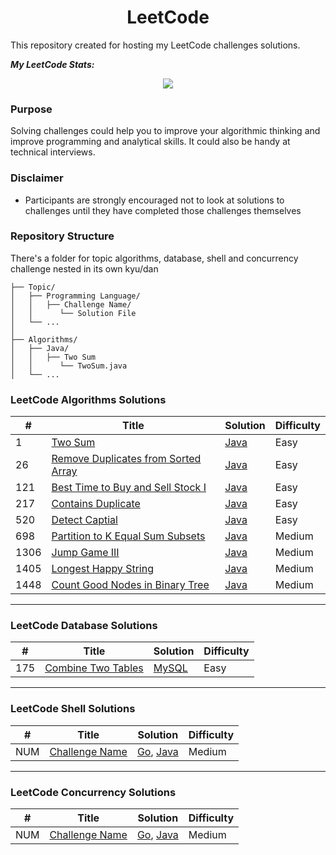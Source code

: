<h1 align="center"> LeetCode </h1>

 This repository created for hosting my LeetCode challenges solutions.
 
  ***My LeetCode Stats:***
  
 <div align="center"><a href="https://leetcode.com/razlevio/"><img src="https://leetcode-stats.vercel.app/api?username=razlevio&theme=Dark"></a></div>
 
 ### Purpose

Solving challenges could help you to improve your algorithmic thinking and improve programming and analytical skills. It could also be handy at technical interviews.

### Disclaimer

- Participants are strongly encouraged not to look at solutions to challenges until they have completed those challenges themselves

### Repository Structure

There's a folder for topic algorithms, database, shell and concurrency challenge nested in its own kyu/dan

```ascii
├── Topic/
│   ├── Programming Language/
│   │   ├── Challenge Name/
│   │      └── Solution File
│   └── ...
│
├── Algorithms/
│   ├── Java/
│   │   ├── Two Sum
│   │      └── TwoSum.java
│   └── ...
```

### LeetCode Algorithms Solutions

| # | Title | Solution | Difficulty |
|---| ----- | -------- | ---------- |
|1|[Two Sum](https://leetcode.com/problems/two-sum/)|[Java](./Algorithms/Java/Two-Sum/TwoSum.java)|Easy|
|26|[Remove Duplicates from Sorted Array](https://leetcode.com/problems/remove-duplicates-from-sorted-array/)|[Java](./Algorithms/Java/Remove-Duplicates-From-Sorted-Array/RemoveDuplicates.java)|Easy|
|121|[Best Time to Buy and Sell Stock I](https://leetcode.com/problems/best-time-to-buy-and-sell-stock/)|[Java](./Algorithms/Java/Best-Time-to-Buy-and-Sell-Stock-I/BuySellStockI.java)|Easy|
|217|[Contains Duplicate](https://leetcode.com/problems/contains-duplicate/) | [Java](./Algorithms/Java/Contains-Duplicate/ContainsDuplicate.java)|Easy|
|520|[Detect Captial](https://leetcode.com/problems/detect-capital/)|[Java](./Algorithms/Java/Detect-Capital/DetectCapital.java)|Easy|
|698|[Partition to K Equal Sum Subsets](https://leetcode.com/problems/partition-to-k-equal-sum-subsets/)|[Java](./Algorithms/Java/Partition-to-K-Equal-Sum-Subset/CanPartitionSubset.java) |Medium|
|1306|[Jump Game III](https://leetcode.com/problems/jump-game-iii/)|[Java](./Algorithms/Java/Jump-Game-III/JumpGameIII.java)|Medium|
|1405|[Longest Happy String](https://leetcode.com/problems/longest-happy-string/)|[Java](./Algorithms/Java/Longest-Happy-String/LongestHappyString.java)|Medium|
|1448|[Count Good Nodes in Binary Tree](https://leetcode.com/problems/count-good-nodes-in-binary-tree/)|[Java](./Algorithms/Java/Count-Good-Nodes-in-Binary-Tree/CountGoodNodes.java)|Medium|


---

### LeetCode Database Solutions
| # | Title | Solution | Difficulty |
|---| ----- | -------- | ---------- |
|175|[Combine Two Tables](https://leetcode.com/problems/combine-two-tables/)|[MySQL](./Database/Combine-Two-Tables/CombineTwoTables.sql)|Easy|

---

### LeetCode Shell Solutions
| # | Title | Solution | Difficulty |
|---| ----- | -------- | ---------- |
|NUM|[Challenge Name](https://leetcode.com/problems/largest-number-after-mutating-substring/) | [Go](./Algorithms/path), [Java](./Algorithms/path)|Medium|

---

### LeetCode Concurrency Solutions

| # | Title | Solution | Difficulty |
|---| ----- | -------- | ---------- |
|NUM|[Challenge Name](https://leetcode.com/problems/largest-number-after-mutating-substring/) | [Go](./Algorithms/path), [Java](./Algorithms/path)|Medium|
